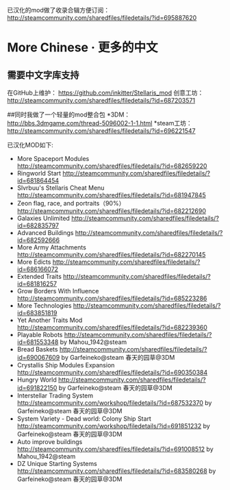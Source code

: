 已汉化的mod做了收录合辑方便订阅： http://steamcommunity.com/sharedfiles/filedetails/?id=695887620 

# More Chinese · 更多的中文
## 需要中文字库支持

在GitHub上维护： https://github.com/inkitter/Stellaris_mod
创意工坊： http://steamcommunity.com/sharedfiles/filedetails/?id=687203571

##同时我做了一个轻量的mod整合包
*3DM： http://bbs.3dmgame.com/thread-5096002-1-1.html
*steam工坊： http://steamcommunity.com/sharedfiles/filedetails/?id=696221547

已汉化MOD如下:
 * More Spaceport Modules http://steamcommunity.com/sharedfiles/filedetails/?id=682659220
 * Ringworld Start http://steamcommunity.com/sharedfiles/filedetails/?id=681864454
 * Slvrbuu's Stellaris Cheat Menu http://steamcommunity.com/sharedfiles/filedetails/?id=681947845
 * Zeon flag, race, and portraits（90%） http://steamcommunity.com/sharedfiles/filedetails/?id=682212690
 * Galaxies Unlimited http://steamcommunity.com/sharedfiles/filedetails/?id=682835797
 * Advanced Buildings http://steamcommunity.com/sharedfiles/filedetails/?id=682592666
 * More Army Attachments http://steamcommunity.com/sharedfiles/filedetails/?id=682270145
 * More Edicts http://steamcommunity.com/sharedfiles/filedetails/?id=686166072
 * Extended Traits http://steamcommunity.com/sharedfiles/filedetails/?id=681816257
 * Grow Borders With Influence http://steamcommunity.com/sharedfiles/filedetails/?id=685223286
 * More Technologies http://steamcommunity.com/sharedfiles/filedetails/?id=683851819
 * Yet Another Traits Mod http://steamcommunity.com/sharedfiles/filedetails/?id=682239360
 * Playable Robots http://steamcommunity.com/sharedfiles/filedetails/?id=681553348 by Mahou_1942@steam
 * Bread Baskets http://steamcommunity.com/sharedfiles/filedetails/?id=690067609 by Garfeineko@steam 春天的园草@3DM
 * Crystallis Ship Modules Expansion http://steamcommunity.com/sharedfiles/filedetails/?id=690350384
 * Hungry World http://steamcommunity.com/sharedfiles/filedetails/?id=691822150 by Garfeineko@steam 春天的园草@3DM
 * Interstellar Trading System http://steamcommunity.com/workshop/filedetails/?id=687532370 by Garfeineko@steam 春天的园草@3DM
 * System Variety - Dead world: Colony Ship Start http://steamcommunity.com/workshop/filedetails/?id=691851232 by Garfeineko@steam 春天的园草@3DM
 * Auto improve buildings http://steamcommunity.com/sharedfiles/filedetails/?id=691008512 by Mahou_1942@steam
 * DZ Unique Starting Systems http://steamcommunity.com/sharedfiles/filedetails/?id=683580268 by Garfeineko@steam 春天的园草@3DM